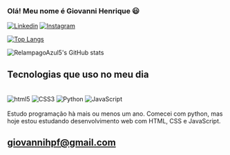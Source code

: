 ### Olá! Meu nome é Giovanni Henrique 😃

[![Linkedin](https://img.shields.io/badge/LinkedIn-0077B5?style=for-the-badge&logo=linkedin&logoColor=white)](https://www.linkedin.com/in/giovanni-henrique-de-paula-fernandes-a7512b199/)
[![Instagram](https://img.shields.io/badge/Instagram-E4405F?style=for-the-badge&logo=instagram&logoColor=white)](https://www.instagram.com/giohenrique_514/)

[![Top Langs](https://github-readme-stats.vercel.app/api/top-langs/?username=RelampagoAzul5&layout=donut)](https://github.com/RelampagoAzul5/github-readme-stats)

![RelampagoAzul5's GitHub stats](https://github-readme-stats.vercel.app/api?username=RelampagoAzul5&show_icons=true&theme=dracula)


## Tecnologias que uso no meu dia

<div style='display: inline_block'><br>
    <img align='center' alt="html5" src="https://img.shields.io/badge/HTML5-E34F26?style=for-the-badge&logo=html5&logoColor=white">
    <img align='center' alt="CSS3" src="https://img.shields.io/badge/CSS3-1572B6?style=for-the-badge&logo=css3&logoColor=white">
    <img align='center' alt="Python" src="https://img.shields.io/badge/Python-14354C?style=for-the-badge&logo=python&logoColor=white">
    <img align='center' alt="JavaScript" src="https://img.shields.io/badge/JavaScript-F7DF1E?style=for-the-badge&logo=javascript&logoColor=black">

</div>
<br>
Estudo programação hà mais ou menos um ano. Comecei com python, mas hoje estou estudando desenvolvimento web com HTML, CSS e JavaScript.

## giovannihpf@gmail.com
